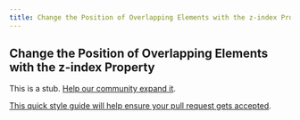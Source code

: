 ```yaml
---
title: Change the Position of Overlapping Elements with the z-index Property
---
```

## Change the Position of Overlapping Elements with the z-index Property

This is a stub. <a href='https://github.com/freecodecamp/guides/tree/master/src/pages/certifications/responsive-web-design/applied-visual-design/change-the-position-of-overlapping-elements-with-the-z-index-property/index.md' target='_blank' rel='nofollow'>Help our community expand it</a>.

<a href='https://github.com/freecodecamp/guides/blob/master/README.md' target='_blank' rel='nofollow'>This quick style guide will help ensure your pull request gets accepted</a>.

<!-- The article goes here, in GitHub-flavored Markdown. Feel free to add YouTube videos, images, and CodePen/JSBin embeds  -->
